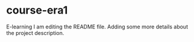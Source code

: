 # course-era1
E-learning
I am editing the README file. Adding some more details about the project description.


